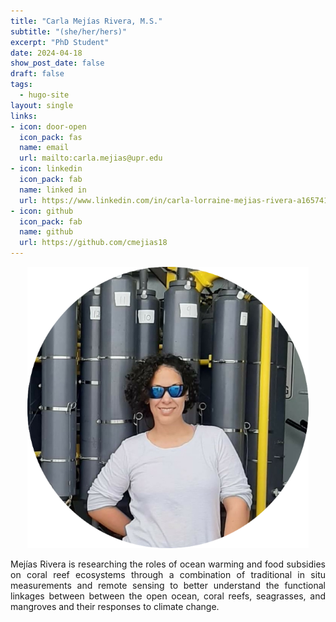 ```yaml
---
title: "Carla Mejías Rivera, M.S."
subtitle: "(she/her/hers)"
excerpt: "PhD Student"
date: 2024-04-18
show_post_date: false
draft: false
tags:
  - hugo-site
layout: single
links:
- icon: door-open
  icon_pack: fas
  name: email
  url: mailto:carla.mejias@upr.edu
- icon: linkedin
  icon_pack: fab
  name: linked in
  url: https://www.linkedin.com/in/carla-lorraine-mejias-rivera-a1657419/
- icon: github
  icon_pack: fab
  name: github
  url: https://github.com/cmejias18
---
```


<div style="text-align: center;">
<img src="featured-hex.png" width="450"> 
</div>

<div style="text-align: justify;">

Mejías Rivera is researching the roles of ocean warming and food subsidies on coral reef ecosystems through a combination of traditional in situ measurements and remote sensing to better understand the functional linkages between between the open ocean, coral reefs, seagrasses, and mangroves and their responses to climate change.

</div>

